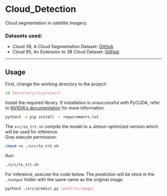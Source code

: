 # Cloud_Detection

Cloud segmentation in satellite imagery. 

### Datasets used:
* Cloud 38, A Cloud Segmentation Dataset: [GitHub](https://github.com/SorourMo/38-Cloud-A-Cloud-Segmentation-Dataset) 
* Cloud 95, An Extension to 38 Cloud Dataset: [GitHub](https://github.com/SorourMo/95-Cloud-An-Extension-to-38-Cloud-Dataset) 

---

## Usage

First, change the working directory to the project: 
 ```bash
 cd [directory/to/project]
 ```

Install the required library. If installation is unsuccessful with PyCUDA, refer to [NVIDIA's documentation](https://docs.nvidia.com/deeplearning/tensorrt/install-guide/index.html#installing-pycuda) for more information.
 ```bash
 python3 -m pip install -r requirements.txt
 ```

The `src/to_trt.sh` compile the model to a Jetson-optimized version which will be used for inference.  
Give execute permission: 
 ```bash
chmod +x ./src/to_trt.sh
 ```

Run: 
 ```bash
./src/to_trt.sh
 ```

For inference, execute the code below. The prediction will be store in the `./output` folder with the same name as the original image. 
 ```bash
python3 ./src/predict.py [path/to/image]
 ```